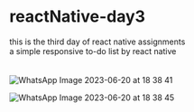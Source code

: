 # reactNative-day3
this is the third day of react native assignments
<br>
a simple responsive to-do list by react native
<br>
<br>
<br>
![WhatsApp Image 2023-06-20 at 18 38 41](https://github.com/abdul-RahmanAlaa/reactNative-day3/assets/77747870/ab557c90-06ca-4bf2-8523-7077247feebe)
<br>

![WhatsApp Image 2023-06-20 at 18 38 45](https://github.com/abdul-RahmanAlaa/reactNative-day3/assets/77747870/74ad8421-bcd3-4ee4-9035-734b33aaadc5)
